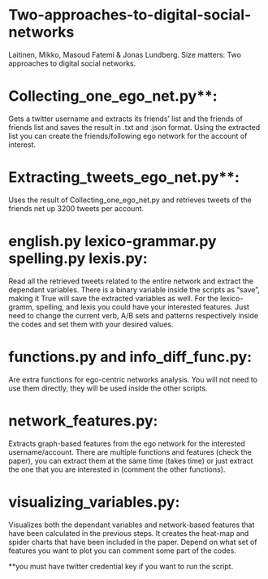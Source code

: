 # Two-approaches-to-digital-social-networks
Laitinen, Mikko, Masoud Fatemi & Jonas Lundberg. Size matters: Two approaches to digital social networks.


# Collecting_one_ego_net.py**:
Gets a twitter username and extracts its friends’ list and the friends of friends list and saves the result in .txt and .json format. Using the extracted list you can create the friends/following ego network for the account of interest. 


# Extracting_tweets_ego_net.py**:
Uses the result of Collecting_one_ego_net.py and retrieves tweets of the friends net up 3200 tweets per account. 


# english.py lexico-grammar.py spelling.py lexis.py:
Read all the retrieved tweets related to the entire network and extract the dependant variables. There is a binary variable inside the scripts as “save”, making it True will save the extracted variables as well. For the lexico-gramm, spelling, and lexis you could have your interested features. Just need to change the current verb, A/B sets and patterns respectively inside the codes and set them with your desired values.


# functions.py and info_diff_func.py:
Are extra functions for ego-centric networks analysis. You will not need to use them directly, they will be used inside the other scripts.

# network_features.py:
Extracts graph-based features from the ego network for the interested username/account. There are multiple functions and features (check the paper), you can extract them at the same time (takes time) or just extract the one that you are interested in (comment the other functions). 

# visualizing_variables.py:
Visualizes both the dependant variables and network-based features that have been calculated in the previous steps. It creates the heat-map and spider charts that have been included in the paper. Depend on what set of features you want to plot you can comment some part of the codes.

**you must have twitter credential key if you want to run the script.
